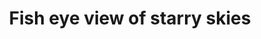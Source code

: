 ---
title: "Fish eye view of starry skies"
type: Miscellaneous
tags: []
description: A view of the sky taken with my fisheye camera. 
image: assets/images/gallery/starry-sky-fisheye/thumb.jpg
telescope: ZWO-ASI120MM-S
length: 15mm
aperture: 1.5mm
folder: starry-sky-fisheye
exposure: 30s
lights: 1
sessions: 1
firstCapture: 2021-12-20
lastCapture: 
noannotations: true
---